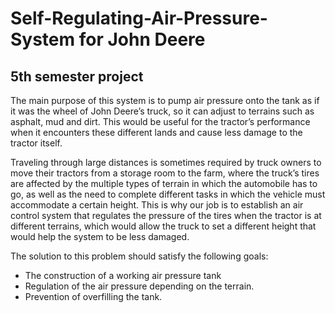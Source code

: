 # Self-Regulating-Air-Pressure-System for John Deere
## 5th semester project

The main purpose of this system is to pump air pressure onto the tank as if it was the wheel of John Deere’s truck, so it can adjust to terrains such as asphalt, mud and dirt. This would be useful for the tractor’s performance when it encounters these different lands and cause less damage to the tractor itself. 

Traveling through large distances is sometimes required by truck owners to move their tractors from a storage room to the farm, where the truck’s tires are affected by the multiple types of terrain in which the automobile has to go, as well as the need to complete different tasks in which the vehicle must accommodate a certain height. 
This is why our job is to establish an air control system that regulates the pressure of the tires when the tractor is at different terrains, which would allow the truck to set a different height that would help the system to be less damaged.

The solution to this problem should satisfy the following goals:

* The construction of a working air pressure tank
* Regulation of the air pressure depending on the terrain. 
* Prevention of overfilling the tank.
